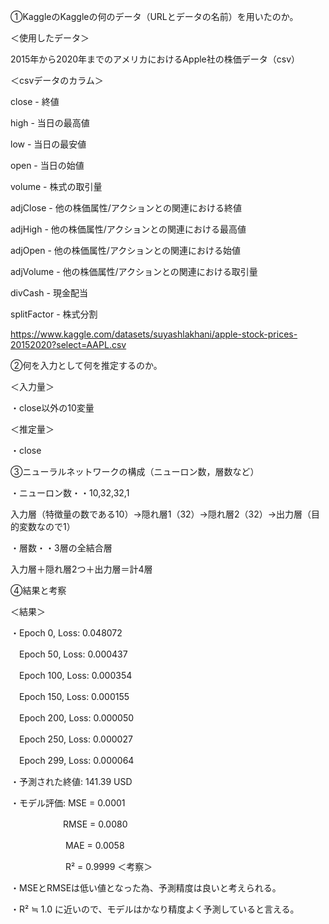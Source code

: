①KaggleのKaggleの何のデータ（URLとデータの名前）を用いたのか。

＜使用したデータ＞

2015年から2020年までのアメリカにおけるApple社の株価データ（csv）

＜csvデータのカラム＞

close - 終値

high - 当日の最高値

low - 当日の最安値

open - 当日の始値

volume - 株式の取引量

adjClose - 他の株価属性/アクションとの関連における終値

adjHigh - 他の株価属性/アクションとの関連における最高値

adjOpen - 他の株価属性/アクションとの関連における始値

adjVolume - 他の株価属性/アクションとの関連における取引量

divCash - 現金配当

splitFactor - 株式分割

https://www.kaggle.com/datasets/suyashlakhani/apple-stock-prices-20152020?select=AAPL.csv


②何を入力として何を推定するのか。

＜入力量＞

・close以外の10変量

＜推定量＞

・close

③ニューラルネットワークの構成（ニューロン数，層数など）

・ニューロン数・・10,32,32,1

入力層（特徴量の数である10）→隠れ層1（32）→隠れ層2（32）→出力層（目的変数なので1）

・層数・・3層の全結合層

入力層＋隠れ層2つ＋出力層＝計4層

④結果と考察

＜結果＞

・Epoch 0, Loss: 0.048072

　Epoch 50, Loss: 0.000437
 
　Epoch 100, Loss: 0.000354
 
　Epoch 150, Loss: 0.000155
 
　Epoch 200, Loss: 0.000050
 
　Epoch 250, Loss: 0.000027
 
　Epoch 299, Loss: 0.000064

・予測された終値: 141.39 USD

・モデル評価: MSE  = 0.0001
 
  　　　　　　RMSE = 0.0080
  
 　　　　　　 MAE  = 0.0058
  
 　　　　　　 R²   = 0.9999
＜考察＞

・MSEとRMSEは低い値となった為、予測精度は良いと考えられる。

・R² ≒ 1.0 に近いので、モデルはかなり精度よく予測していると言える。
